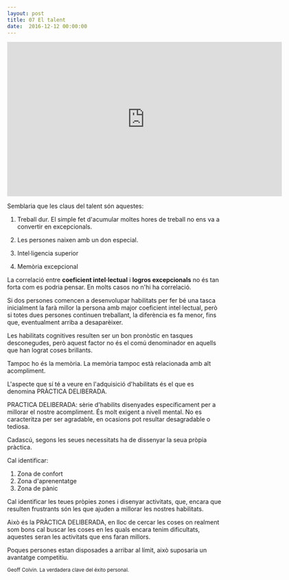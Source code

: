 ```yaml
---
layout: post
title: 07 El talent
date:  2016-12-12 00:00:00
---
```



<iframe width="640" height="360" src="https://www.youtube.com/embed/WYFIVW3K9Vk?list=PLi_s9U287nBB7Ie5B63YMP7IvrSSaioQ2" frameborder="0" allowfullscreen></iframe>

Semblaria que les claus del talent són aquestes:

1. Treball dur. El simple fet d'acumular moltes hores de treball no ens va a convertir en excepcionals.

2. Les persones naixen amb un don especial.

3. Intel·ligencia superior

4. Memòria excepcional

La correlació entre **coeficient intel·lectual** i **logros excepcionals** no és tan forta com es podria pensar. En molts casos no n'hi ha correlació.

Si dos persones comencen a desenvolupar habilitats per fer bé una tasca inicialment la farà millor la persona amb major coeficient intel·lectual, però si totes dues persones continuen treballant, la diferència es fa menor, fins que, eventualment arriba a desaparèixer.

Les habilitats cognitives resulten ser un bon pronòstic en tasques desconegudes, però aquest factor no és el comú denominador en aquells que han lograt coses brillants.

Tampoc ho és la memòria. La memòria tampoc està relacionada amb alt acompliment.

L'aspecte que sí té a veure en l'adquisició d'habilitats és el que es denomina PRÀCTICA DELIBERADA.

PRACTICA DELIBERADA: sèrie d'habilits disenyades específicament per a millorar el nostre acompliment. És molt exigent a nivell mental. No es caracteritza per ser agradable, en ocasions pot resultar desagradable o tediosa.

Cadascú, segons les seues necessitats ha de dissenyar la seua pròpia pràctica.

Cal identificar:

1. Zona de confort
2. Zona d'aprenentatge
3. Zona de pànic

Cal identificar les teues pròpies zones i disenyar activitats, que, encara que resulten frustrants són les que ajuden a millorar les nostres habilitats.

Això és la PRÀCTICA DELIBERADA, en lloc de cercar les coses on realment som bons cal buscar les coses en les quals encara tenim dificultats, aquestes seran les activitats que ens faran millors.

Poques persones estan disposades a arribar al límit, això suposaria un avantatge competitiu.

<small>Geoff Colvin. La verdadera clave del éxito personal.</small>
